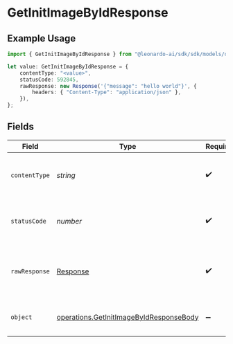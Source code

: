 # GetInitImageByIdResponse

## Example Usage

```typescript
import { GetInitImageByIdResponse } from "@leonardo-ai/sdk/sdk/models/operations";

let value: GetInitImageByIdResponse = {
    contentType: "<value>",
    statusCode: 592845,
    rawResponse: new Response('{"message": "hello world"}', {
        headers: { "Content-Type": "application/json" },
    }),
};
```

## Fields

| Field                                                                                                     | Type                                                                                                      | Required                                                                                                  | Description                                                                                               |
| --------------------------------------------------------------------------------------------------------- | --------------------------------------------------------------------------------------------------------- | --------------------------------------------------------------------------------------------------------- | --------------------------------------------------------------------------------------------------------- |
| `contentType`                                                                                             | *string*                                                                                                  | :heavy_check_mark:                                                                                        | HTTP response content type for this operation                                                             |
| `statusCode`                                                                                              | *number*                                                                                                  | :heavy_check_mark:                                                                                        | HTTP response status code for this operation                                                              |
| `rawResponse`                                                                                             | [Response](https://developer.mozilla.org/en-US/docs/Web/API/Response)                                     | :heavy_check_mark:                                                                                        | Raw HTTP response; suitable for custom response parsing                                                   |
| `object`                                                                                                  | [operations.GetInitImageByIdResponseBody](../../../sdk/models/operations/getinitimagebyidresponsebody.md) | :heavy_minus_sign:                                                                                        | Responses for GET /init-image/{id}                                                                        |